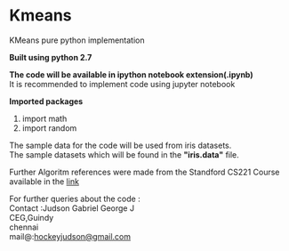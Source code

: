 # Kmeans
KMeans pure python implementation

<b>Built using python 2.7</b>

<b>The code will be available in ipython notebook extension(.ipynb)</b>
<br>It is recommended to implement code using jupyter notebook<br>

<b>Imported packages</b>
<ol><li>import math</li>
  <li>import random</li>
  </ol>
 The sample data for the code will  be used from iris datasets.<br>
 The sample datasets which will be found in the <b>"iris.data"</b> file.<br>
 
 Further Algoritm references were made from the Standford CS221 Course available in the <a href="http://stanford.edu/~cpiech/cs221/handouts/kmeans.html">link</a>
 
 For further queries about the code :<br>
 Contact :Judson Gabriel George J<br>
          CEG,Guindy<br>
          chennai<br>
          mail@:hockeyjudson@gmail.com
